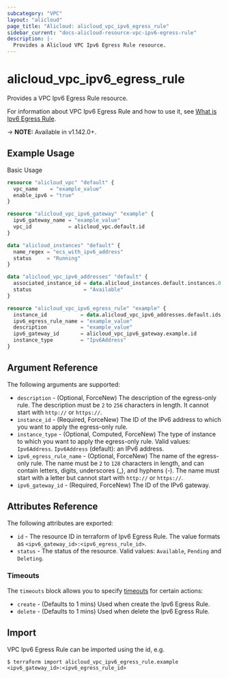 ```yaml
---
subcategory: "VPC"
layout: "alicloud"
page_title: "Alicloud: alicloud_vpc_ipv6_egress_rule"
sidebar_current: "docs-alicloud-resource-vpc-ipv6-egress-rule"
description: |-
  Provides a Alicloud VPC Ipv6 Egress Rule resource.
---
```


# alicloud\_vpc\_ipv6\_egress\_rule

Provides a VPC Ipv6 Egress Rule resource.

For information about VPC Ipv6 Egress Rule and how to use it, see [What is Ipv6 Egress Rule](https://www.alibabacloud.com/help/doc-detail/102200.htm).

-> **NOTE:** Available in v1.142.0+.

## Example Usage

Basic Usage

```terraform
resource "alicloud_vpc" "default" {
  vpc_name    = "example_value"
  enable_ipv6 = "true"
}

resource "alicloud_vpc_ipv6_gateway" "example" {
  ipv6_gateway_name = "example_value"
  vpc_id            = alicloud_vpc.default.id
}

data "alicloud_instances" "default" {
  name_regex = "ecs_with_ipv6_address"
  status     = "Running"
}

data "alicloud_vpc_ipv6_addresses" "default" {
  associated_instance_id = data.alicloud_instances.default.instances.0.id
  status                 = "Available"
}

resource "alicloud_vpc_ipv6_egress_rule" "example" {
  instance_id           = data.alicloud_vpc_ipv6_addresses.default.ids.0
  ipv6_egress_rule_name = "example_value"
  description           = "example_value"
  ipv6_gateway_id       = alicloud_vpc_ipv6_gateway.example.id
  instance_type         = "Ipv6Address"
}

```

## Argument Reference

The following arguments are supported:

* `description` - (Optional, ForceNew) The description of the egress-only rule. The description must be `2` to `256` characters in length. It cannot start with `http://` or `https://`.
* `instance_id` - (Required, ForceNew) The ID of the IPv6 address to which you want to apply the egress-only rule.
* `instance_type` - (Optional, Computed, ForceNew) The type of instance to which you want to apply the egress-only rule. Valid values: `Ipv6Address`. `Ipv6Address` (default): an IPv6 address.
* `ipv6_egress_rule_name` - (Optional, ForceNew) The name of the egress-only rule. The name must be `2` to `128` characters in length, and can contain letters, digits, underscores (_), and hyphens (-). The name must start with a letter but cannot start with `http://` or `https://`.
* `ipv6_gateway_id` - (Required, ForceNew) The ID of the IPv6 gateway.

## Attributes Reference

The following attributes are exported:

* `id` - The resource ID in terraform of Ipv6 Egress Rule. The value formats as `<ipv6_gateway_id>:<ipv6_egress_rule_id>`.
* `status` - The status of the resource. Valid values: `Available`, `Pending` and `Deleting`.

### Timeouts

The `timeouts` block allows you to specify [timeouts](https://www.terraform.io/docs/configuration-0-11/resources.html#timeouts) for certain actions:

* `create` - (Defaults to 1 mins) Used when create the Ipv6 Egress Rule.
* `delete` - (Defaults to 1 mins) Used when delete the Ipv6 Egress Rule.

## Import

VPC Ipv6 Egress Rule can be imported using the id, e.g.

```
$ terraform import alicloud_vpc_ipv6_egress_rule.example <ipv6_gateway_id>:<ipv6_egress_rule_id>
```
